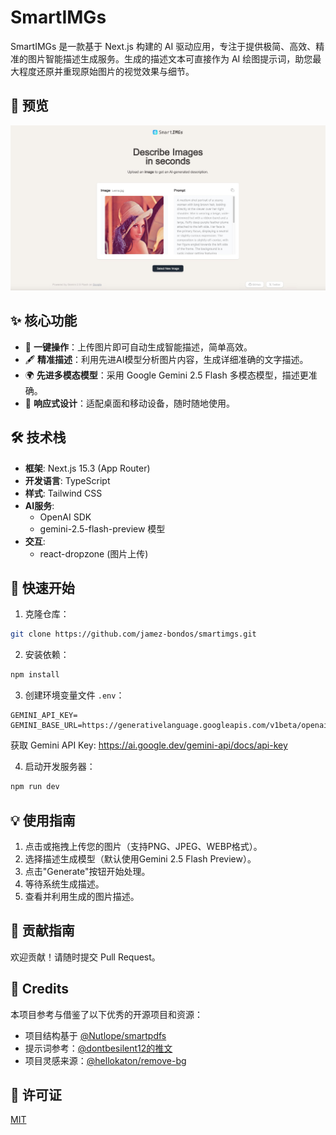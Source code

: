 # SmartIMGs

SmartIMGs 是一款基于 Next.js 构建的 AI 驱动应用，专注于提供极简、高效、精准的图片智能描述生成服务。生成的描述文本可直接作为 AI 绘图提示词，助您最大程度还原并重现原始图片的视觉效果与细节。

## 📸 预览

![smartimgs-preview](./public/og.jpg)

## ✨ 核心功能

- 🚀 **一键操作**：上传图片即可自动生成智能描述，简单高效。
- 🖋️ **精准描述**：利用先进AI模型分析图片内容，生成详细准确的文字描述。
- 🌍 **先进多模态模型**：采用 Google Gemini 2.5 Flash 多模态模型，描述更准确。
- 📱 **响应式设计**：适配桌面和移动设备，随时随地使用。

## 🛠️ 技术栈

- **框架**: Next.js 15.3 (App Router)
- **开发语言**: TypeScript
- **样式**: Tailwind CSS
- **AI服务**:
  - OpenAI SDK
  - gemini-2.5-flash-preview 模型
- **交互**:
  - react-dropzone (图片上传)

## 🚀 快速开始

1. 克隆仓库：

```bash
git clone https://github.com/jamez-bondos/smartimgs.git
```

2. 安装依赖：

```bash
npm install
```

3. 创建环境变量文件 `.env`：

```
GEMINI_API_KEY=
GEMINI_BASE_URL=https://generativelanguage.googleapis.com/v1beta/openai/
```

获取 Gemini API Key: https://ai.google.dev/gemini-api/docs/api-key

4. 启动开发服务器：

```bash
npm run dev
```

## 💡 使用指南

1. 点击或拖拽上传您的图片（支持PNG、JPEG、WEBP格式）。
2. 选择描述生成模型（默认使用Gemini 2.5 Flash Preview）。
3. 点击"Generate"按钮开始处理。
4. 等待系统生成描述。
5. 查看并利用生成的图片描述。

## 🤝 贡献指南

欢迎贡献！请随时提交 Pull Request。

## 🙏 Credits

本项目参考与借鉴了以下优秀的开源项目和资源：

- 项目结构基于 [@Nutlope/smartpdfs](https://github.com/Nutlope/smartpdfs)
- 提示词参考：[@dontbesilent12的推文](https://x.com/dontbesilent12/status/1919633554352570511)
- 项目灵感来源：[@hellokaton/remove-bg](https://github.com/hellokaton/remove-bg)

## 📝 许可证

[MIT](LICENSE)
